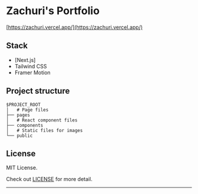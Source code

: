 # Zachuri's Portfolio

[https://zachuri.vercel.app/](https://zachuri.vercel.app/)

## Stack

- [Next.js]
- Tailwind CSS
- Framer Motion

## Project structure
```
$PROJECT_ROOT
│   # Page files
├── pages
│   # React component files
├── components
│   # Static files for images
└── public
```

## License

MIT License.

Check out [LICENSE](./LICENSE) for more detail.

---
